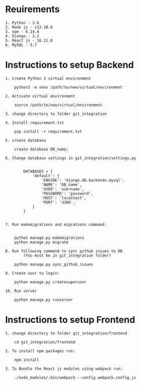 # Reuirements

    1. Python - 3.6
    2. Node js - v12.18.0
    3. npm - 6.14.4
    4. Django - 2.2
    5. React js - 16.11.0
    6. MySQL - 5.7

# Instructions to setup Backend

    1. Create Python 3 virtual environment

        python3 -m venv /path/to/new/virtual/environment

    2. Activate virtual environment

        source /path/to/new/virtual/environment

    3. change directory to folder git_integration

    4. Install requirement.txt

        pip install -r requirement.txt

    5. create database

        create database DB_name;

    6. Change database settings in git_integration/settings.py


            DATABASES = {
                'default': {
                    'ENGINE': 'django.db.backends.mysql',
                    'NAME': 'DB_name',
                    'USER': 'username',
                    'PASSWORD': 'password',
                    'HOST': 'localhost',
                    'PORT': '3306',
                }
            }


    7. Run makemigrations and migrations command.


        python manage.py makemigrations
        python manage.py migrate

    8. Run following command to sync github issues to DB
            (You must be in git_integration folder)

        python manage.py sync_github_issues

    9. Create user to login:

        python manage.py createsuperuser

    10. Run server

        python manage.py runserver

# Instructions to setup Frontend

    1. change directory to folder git_integration/frontend

        cd git_integration/frontend

    2. To install npm packages run:

        npm install

    3. To Bundle the React js modules using webpack run:

        ./node_modules/.bin/webpack --config webpack.config.js
